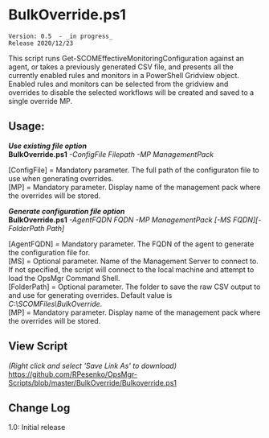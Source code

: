 # BulkOverride.ps1
    Version: 0.5  - _in progress_
    Release 2020/12/23
  
This script runs Get-SCOMEffectiveMonitoringConfiguration against an agent, or takes a previously generated CSV file, and presents all the currently enabled rules and monitors in a PowerShell Gridview object.  Enabled rules and monitors can be selected from the gridview and overrides to disable the selected workflows will be created and saved to a single override MP.

## Usage:
*****Use existing file option*****  
**BulkOverride.ps1** *-ConfigFile Filepath -MP ManagementPack*

[ConfigFile] = Mandatory parameter.  The full path of the configuraton file to use when generating overrides.  
[MP] = Mandatory parameter.  Display name of the management pack where the overrides will be stored.

*****Generate configuration file option*****  
**BulkOverride.ps1** *-AgentFQDN FQDN -MP ManagementPack* *[-MS FQDN][-FolderPath Path]*

[AgentFQDN] = Mandatory parameter.  The FQDN of the agent to generate the configuration file for.  
[MS] = Optional parameter.  Name of the Management Server to connect to.  If not specified, the script will connect to the local machine and attempt to load the OpsMgr Command Shell.  
[FolderPath] = Optional parameter.  The folder to save the raw CSV output to and use for generating overrides.  Default value is _C:\SCOMFiles\BulkOverride_.  
[MP] = Mandatory parameter.  Display name of the management pack where the overrides will be stored.

## View Script    
_(Right click and select 'Save Link As' to download)_    
https://github.com/RPesenko/OpsMgr-Scripts/blob/master/BulkOverride/Bulkoverride.ps1
 
## Change Log  
1.0: Initial release  